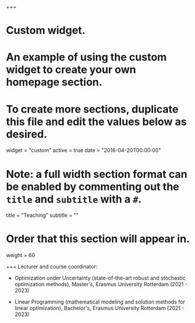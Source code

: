 +++
# Custom widget.
# An example of using the custom widget to create your own homepage section.
# To create more sections, duplicate this file and edit the values below as desired.
widget = "custom"
active = true
date = "2016-04-20T00:00:00"

# Note: a full width section format can be enabled by commenting out the `title` and `subtitle` with a `#`.
title = "Teaching"
subtitle = ""

# Order that this section will appear in.
weight = 60

+++
Lecturer and course coordinator:

- Optimization under Uncertainty (state-of-the-art robust and stochastic optimization methods), Master's, Erasmus University Rotterdam (2021 - 2023)

- Linear Programming (mathematical modeling and solution methods for linear optimization), Bachelor's, Erasmus University Rotterdam (2021 - 2023)
